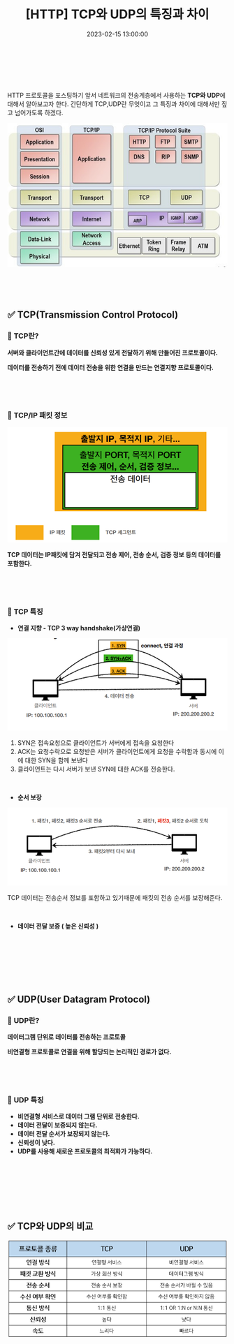 ﻿---
permalink: /2023-02-15-TCP와 UDP의 특징과 차이 /
title: "[HTTP] TCP와 UDP의 특징과 차이"
date: 2023-02-15 13:00:00
toc: true
toc_sticky: true
toc_label: "HTTP"
categories:
- HTTP
tags:
- HTTP
- TCP
- UDP
---
<br><br><br>

HTTP 프로토콜을 포스팅하기 앞서 네트워크의 전송계층에서 사용하는 **TCP와 UDP**에 대해서 알아보고자 한다. 간단하게 TCP,UDP란 무엇이고 그 특징과 차이에 대해서만 짚고 넘어가도록 하겠다.

<p align="center">
<img src="https://github.com/idkim97/idkim97.github.io/blob/master/img/tcp1.jpg?raw=true">
</p>

<br><br><br>

## ✅ TCP(Transmission Control Protocol)

### 📌 **TCP란?**

**서버와 클라이언트간에 데이터를 신뢰성 있게 전달하기 위해 만들어진 프로토콜이다.** 

**데이터를 전송하기 전에 데이터 전송을 위한 연결을 만드는 연결지향 프로토콜이다.**


<br><br><br>

### 📌 **TCP/IP 패킷 정보**
<p align="left">
<img src="https://github.com/idkim97/idkim97.github.io/blob/master/img/tcp2.png?raw=true">
</p>

**TCP 데이터는 IP패킷에 담겨 전달되고 전송 제어, 전송 순서, 검증 정보 등의 데이터를 포함한다.**

<br><br><br>

### 📌 **TCP 특징**

- **연결 지향 - TCP 3 way handshake(가상연결)**
<p align="left">
<img src="https://github.com/idkim97/idkim97.github.io/blob/master/img/tcp3.png?raw=true">
</p>

1. SYN은 접속요청으로 클라이언트가 서버에게 접속을 요청한다
2. ACK는 요청수락으로 요청받은 서버가 클라이언트에게 요청을 수락함과 동시에 이에 대한 SYN을 함께 보낸다
3. 클라이언트는 다시 서버가 보낸 SYN에 대한 ACK를 전송한다.

<br>

- **순서 보장**
<p align="left">
<img src="https://github.com/idkim97/idkim97.github.io/blob/master/img/tcp4.png?raw=true">
</p>

TCP 데이터는 전송순서 정보를 포함하고 있기때문에 패킷의 전송 순서를 보장해준다.

<br>

- **데이터 전달 보증 ( 높은 신뢰성 )**

<br><br><br><br><br><br>


## ✅ UDP(User Datagram Protocol)

### 📌 **UDP란?**

**데이터그램 단위로 데이터를 전송하는 프로토콜**

**비연결형 프로토콜로 연결을 위해 할당되는 논리적인 경로가 없다.**

<br><br><br>

### 📌 **UDP 특징**

- **비연결형 서비스로 데이터 그램 단위로 전송한다.**
- **데이터 전달이 보증되지 않는다.**
- **데이터 전달 순서가 보장되지 않는다.**
- **신뢰성이 낮다.**
- **UDP를 사용해 새로운 프로토콜의 최적화가 가능하다.**

<br><br><br><br><br><br>


## ✅ TCP와 UDP의 비교
<p align="left">
<img src="https://github.com/idkim97/idkim97.github.io/blob/master/img/tcp5.png?raw=true">
</p>

<br><br><br>
